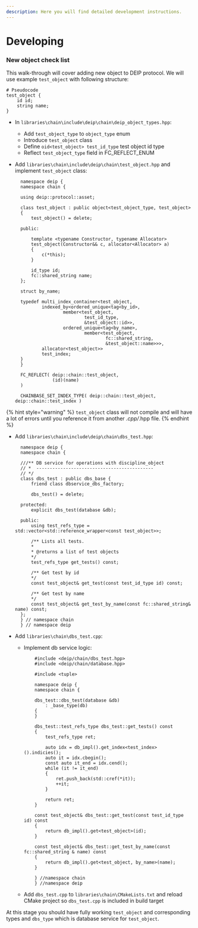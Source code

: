 ```yaml
---
description: Here you will find detailed development instructions.
---
```


# Developing

### New object check list

This walk-through will cover adding new object to DEIP protocol. We will use example `test_object` with following structure:

```text
# Pseudocode
test_object {
    id id;
    string name;
}
```

* In `libraries\chain\include\deip\chain\deip_object_types.hpp`:
  * Add `test_object_type` to `object_type` enum
  * Introduce `test_object` class
  * Define `oid<test_object> test_id_type` test object id type
  * Reflect `test_object_type` field in FC\_REFLECT\_ENUM
* Add `libraries\chain\include\deip\chain\test_object.hpp` and implement `test_object` class:

  ```text
    namespace deip {
    namespace chain {
  
    using deip::protocol::asset;
  
    class test_object : public object<test_object_type, test_object>
    {
        test_object() = delete;
  
    public:
  
        template <typename Constructor, typename Allocator>
        test_object(Constructor&& c, allocator<Allocator> a)
        {
            c(*this);
        }
  
        id_type id;
        fc::shared_string name;
    };
  
    struct by_name;
  
    typedef multi_index_container<test_object,
            indexed_by<ordered_unique<tag<by_id>,
                    member<test_object,
                            test_id_type,
                            &test_object::id>>,
                    ordered_unique<tag<by_name>,
                            member<test_object,
                                    fc::shared_string,
                                    &test_object::name>>>,
            allocator<test_object>>
            test_index;
    }
    }
  
    FC_REFLECT( deip::chain::test_object,
                (id)(name)
    )
  
    CHAINBASE_SET_INDEX_TYPE( deip::chain::test_object, deip::chain::test_index )
  ```

{% hint style="warning" %}
`test_object` class will not compile and will have a lot of errors until you reference it from another _.cpp/_.hpp file.
{% endhint %}

* Add `libraries\chain\include\deip\chain\dbs_test.hpp`:

  ```text
    namespace deip {
    namespace chain {
  
    ///** DB service for operations with discipline_object
    // *  --------------------------------------------
    // */
    class dbs_test : public dbs_base {
        friend class dbservice_dbs_factory;
  
        dbs_test() = delete;
  
    protected:
        explicit dbs_test(database &db);
  
    public:
        using test_refs_type = std::vector<std::reference_wrapper<const test_object>>;
  
        /** Lists all tests.
        *
        * @returns a list of test objects
        */
        test_refs_type get_tests() const;
  
        /** Get test by id
        */
        const test_object& get_test(const test_id_type id) const;
  
        /** Get test by name
        */
        const test_object& get_test_by_name(const fc::shared_string& name) const;
    };
    } // namespace chain
    } // namespace deip
  ```

* Add `libraries\chain\dbs_test.cpp`:
  * Implement db service logic:

    ```text
        #include <deip/chain/dbs_test.hpp>
        #include <deip/chain/database.hpp>
    
        #include <tuple>
    
        namespace deip {
        namespace chain {
    
        dbs_test::dbs_test(database &db)
            : _base_type(db)
        {
        }
    
        dbs_test::test_refs_type dbs_test::get_tests() const
        {
            test_refs_type ret;
    
            auto idx = db_impl().get_index<test_index>().indicies();
            auto it = idx.cbegin();
            const auto it_end = idx.cend();
            while (it != it_end)
            {
                ret.push_back(std::cref(*it));
                ++it;
            }
    
            return ret;
        }
    
        const test_object& dbs_test::get_test(const test_id_type id) const
        {
            return db_impl().get<test_object>(id);
        }
    
        const test_object& dbs_test::get_test_by_name(const fc::shared_string & name) const
        {
            return db_impl().get<test_object, by_name>(name);
        }
    
        } //namespace chain
        } //namespace deip
    ```

  * Add `dbs_test.cpp` to `libraries\chain\CMakeLists.txt` and reload CMake project so `dbs_test.cpp` is included in build target

At this stage you should have fully working `test_object` and corresponding types and `dbs_type` which is database service for `test_object`.

